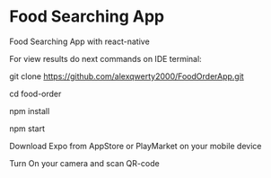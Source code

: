 # Food Searching App
Food Searching App with react-native

For view results do next commands on IDE terminal:

git clone https://github.com/alexqwerty2000/FoodOrderApp.git

cd food-order

npm install

npm start

Download Expo from AppStore or PlayMarket on your mobile device

Turn On your camera and scan QR-code

